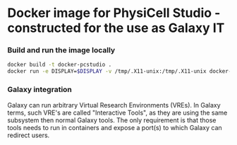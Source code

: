 
# Docker image for PhysiCell Studio - constructed for the use as Galaxy IT


### Build and run the image locally

```bash
docker build -t docker-pcstudio .
docker run -e DISPLAY=$DISPLAY -v /tmp/.X11-unix:/tmp/.X11-unix docker-pcstudio python3 /opt/pcstudio/bin/studio.py -c /opt/pcstudio/config/PhysiCell_settings.xml
```

### Galaxy integration

Galaxy can run arbitrary Virtual Research Environments (VREs). In Galaxy terms, such VRE's are called "Interactive Tools", as they are using the same subsystem then normal Galaxy tools.
The only requirement is that those tools needs to run in containers and expose a port(s) to which Galaxy can redirect users. 
